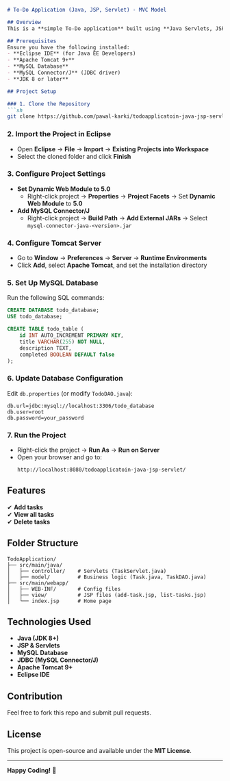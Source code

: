 

```markdown
# To-Do Application (Java, JSP, Servlet) - MVC Model  

## Overview  
This is a **simple To-Do application** built using **Java Servlets, JSP, and MySQL**, following the **MVC architecture**. It allows users to **add, view, and delete tasks**.  

## Prerequisites  
Ensure you have the following installed:  
- **Eclipse IDE** (for Java EE Developers)  
- **Apache Tomcat 9+**  
- **MySQL Database**  
- **MySQL Connector/J** (JDBC driver)  
- **JDK 8 or later**  

## Project Setup  

### 1. Clone the Repository  
```sh
git clone https://github.com/pawal-karki/todoapplicatoin-java-jsp-servlet.git
```

### 2. Import the Project in Eclipse  
- Open **Eclipse** → **File** → **Import** → **Existing Projects into Workspace**  
- Select the cloned folder and click **Finish**  

### 3. Configure Project Settings  
- **Set Dynamic Web Module to 5.0**  
  - Right-click project → **Properties** → **Project Facets** → Set **Dynamic Web Module** to **5.0**  
- **Add MySQL Connector/J**  
  - Right-click project → **Build Path** → **Add External JARs** → Select `mysql-connector-java-<version>.jar`  

### 4. Configure Tomcat Server  
- Go to **Window** → **Preferences** → **Server** → **Runtime Environments**  
- Click **Add**, select **Apache Tomcat**, and set the installation directory  

### 5. Set Up MySQL Database  
Run the following SQL commands:  
```sql
CREATE DATABASE todo_database;
USE todo_database;

CREATE TABLE todo_table (
    id INT AUTO_INCREMENT PRIMARY KEY,
    title VARCHAR(255) NOT NULL,
    description TEXT,
    completed BOOLEAN DEFAULT false
);
```

### 6. Update Database Configuration  
Edit `db.properties` (or modify `TodoDAO.java`):  
```properties
db.url=jdbc:mysql://localhost:3306/todo_database
db.user=root
db.password=your_password
```

### 7. Run the Project  
- Right-click the project → **Run As** → **Run on Server**  
- Open your browser and go to:  
  ```
  http://localhost:8080/todoapplicatoin-java-jsp-servlet/
  ```

## Features  
✔ **Add tasks**  
✔ **View all tasks**  
✔ **Delete tasks**  

## Folder Structure  
```
TodoApplication/
├── src/main/java/          
│   ├── controller/    # Servlets (TaskServlet.java)
│   ├── model/         # Business logic (Task.java, TaskDAO.java)
├── src/main/webapp/        
│   ├── WEB-INF/       # Config files
│   ├── view/          # JSP files (add-task.jsp, list-tasks.jsp)
│   └── index.jsp      # Home page
```

## Technologies Used  
- **Java (JDK 8+)**  
- **JSP & Servlets**  
- **MySQL Database**  
- **JDBC (MySQL Connector/J)**  
- **Apache Tomcat 9+**  
- **Eclipse IDE**  

## Contribution  
Feel free to fork this repo and submit pull requests.  

## License  
This project is open-source and available under the **MIT License**.  

---

**Happy Coding!** 🚀
```
